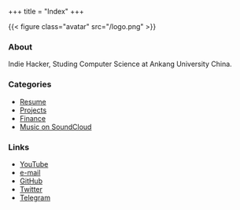 +++
title = "Index"
+++

{{< figure class="avatar" src="/logo.png" >}}

### About

Indie Hacker, Studing Computer Science at Ankang University China.

### Categories

- [Resume](portfolio)
- [Projects](project)
- [Finance](finance)
- [Music on SoundCloud](https://soundcloud.com/joel-meles)

### Links

- [YouTube](https://www.youtube.com/channel/UCEF4jrMld3MmgUfc8g-kHCA)
- [e-mail](mailto:tojoelmeles@gmail.com)
- [GitHub](https://github.com/eyoelmeles)
- [Twitter](https://twitter.com/joelmcmeles)
- [Telegram](https://t.me/eoel007)
